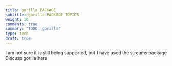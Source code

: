 ```yaml
---
title: gorilla PACKAGE
subtitle: gorilla PACKAGE TOPICS
weight: 10
comments: true
summary: "TODO: gorilla"
type: tech
draft: true
---
```


I am not sure it is still being supported, but I have used the streams package
Discuss gorilla here

